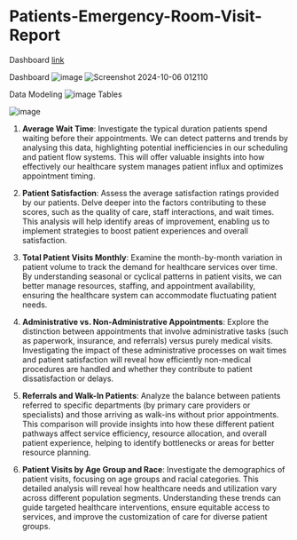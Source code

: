 # Patients-Emergency-Room-Visit-Report
 Dashboard [link](https://app.powerbi.com/view?r=eyJrIjoiYTBmYzRkMWYtNDI5Yy00ZDk5LWI2NGYtYWM0ZTE5M2EwNTNlIiwidCI6ImM2ZTU0OWIzLTVmNDUtNDAzMi1hYWU5LWQ0MjQ0ZGM1YjJjNCJ9)
 
Dashboard
![image](https://github.com/user-attachments/assets/135c331c-dbcd-4ecf-9cbd-b34b222bf3b8)
![Screenshot 2024-10-06 012110](https://github.com/user-attachments/assets/c0ee293e-2ec5-4df1-8d8b-ad7a8e0c1287)

Data Modeling
![image](https://github.com/user-attachments/assets/f271b0b0-3d4c-4421-ae05-415d10ad1988)
Tables

![image](https://github.com/user-attachments/assets/8c9f7f8f-b62e-4e8f-9024-1dc7c2c16f3d)



1. **Average Wait Time**: Investigate the typical duration patients spend waiting before their appointments. We can detect patterns and trends by analysing this data, highlighting potential inefficiencies in our scheduling and patient flow systems. This will offer valuable insights into how effectively our healthcare system manages patient influx and optimizes appointment timing.

2. **Patient Satisfaction**: Assess the average satisfaction ratings provided by our patients. Delve deeper into the factors contributing to these scores, such as the quality of care, staff interactions, and wait times. This analysis will help identify areas of improvement, enabling us to implement strategies to boost patient experiences and overall satisfaction.

3. **Total Patient Visits Monthly**: Examine the month-by-month variation in patient volume to track the demand for healthcare services over time. By understanding seasonal or cyclical patterns in patient visits, we can better manage resources, staffing, and appointment availability, ensuring the healthcare system can accommodate fluctuating patient needs.

4. **Administrative vs. Non-Administrative Appointments**: Explore the distinction between appointments that involve administrative tasks (such as paperwork, insurance, and referrals) versus purely medical visits. Investigating the impact of these administrative processes on wait times and patient satisfaction will reveal how efficiently non-medical procedures are handled and whether they contribute to patient dissatisfaction or delays.

5. **Referrals and Walk-In Patients**: Analyze the balance between patients referred to specific departments (by primary care providers or specialists) and those arriving as walk-ins without prior appointments. This comparison will provide insights into how these different patient pathways affect service efficiency, resource allocation, and overall patient experience, helping to identify bottlenecks or areas for better resource planning.

6. **Patient Visits by Age Group and Race**: Investigate the demographics of patient visits, focusing on age groups and racial categories. This detailed analysis will reveal how healthcare needs and utilization vary across different population segments. Understanding these trends can guide targeted healthcare interventions, ensure equitable access to services, and improve the customization of care for diverse patient groups.
